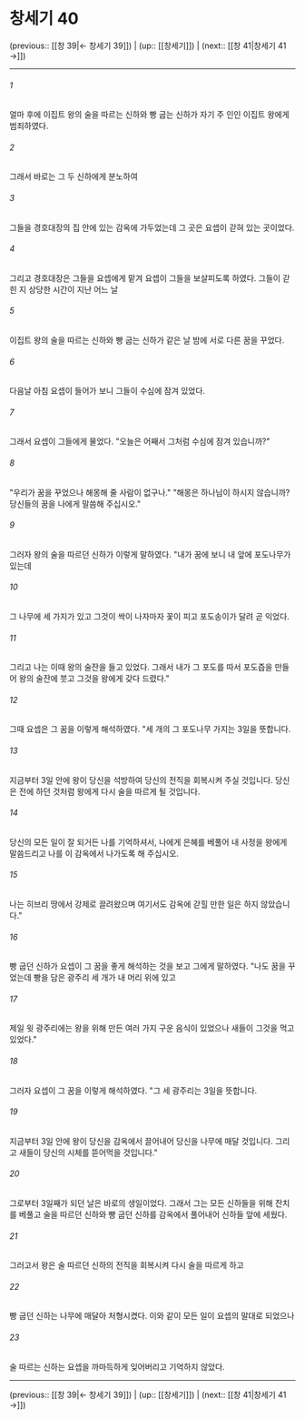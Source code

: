 # 창세기 40

(previous:: [[창 39|← 창세기 39]]) | (up:: [[창세기]]) | (next:: [[창 41|창세기 41 →]])

***




###### 1 

얼마 후에 이집트 왕의 술을 따르는 신하와 빵 굽는 신하가 자기 주 인인 이집트 왕에게 범죄하였다. 



###### 2 

그래서 바로는 그 두 신하에게 분노하여 



###### 3 

그들을 경호대장의 집 안에 있는 감옥에 가두었는데 그 곳은 요셉이 갇혀 있는 곳이었다. 



###### 4 

그리고 경호대장은 그들을 요셉에게 맡겨 요셉이 그들을 보살피도록 하였다. 그들이 갇힌 지 상당한 시간이 지난 어느 날 



###### 5 

이집트 왕의 술을 따르는 신하와 빵 굽는 신하가 같은 날 밤에 서로 다른 꿈을 꾸었다. 



###### 6 

다음날 아침 요셉이 들어가 보니 그들이 수심에 잠겨 있었다. 



###### 7 

그래서 요셉이 그들에게 물었다. "오늘은 어째서 그처럼 수심에 잠겨 있습니까?" 



###### 8 

"우리가 꿈을 꾸었으나 해몽해 줄 사람이 없구나." "해몽은 하나님이 하시지 않습니까? 당신들의 꿈을 나에게 말씀해 주십시오." 



###### 9 

그러자 왕의 술을 따르던 신하가 이렇게 말하였다. "내가 꿈에 보니 내 앞에 포도나무가 있는데 



###### 10 

그 나무에 세 가지가 있고 그것이 싹이 나자마자 꽃이 피고 포도송이가 달려 곧 익었다. 



###### 11 

그리고 나는 이때 왕의 술잔을 들고 있었다. 그래서 내가 그 포도를 따서 포도즙을 만들어 왕의 술잔에 붓고 그것을 왕에게 갖다 드렸다." 



###### 12 

그때 요셉은 그 꿈을 이렇게 해석하였다. "세 개의 그 포도나무 가지는 3일을 뜻합니다. 



###### 13 

지금부터 3일 안에 왕이 당신을 석방하여 당신의 전직을 회복시켜 주실 것입니다. 당신은 전에 하던 것처럼 왕에게 다시 술을 따르게 될 것입니다. 



###### 14 

당신의 모든 일이 잘 되거든 나를 기억하셔서, 나에게 은혜를 베풀어 내 사정을 왕에게 말씀드리고 나를 이 감옥에서 나가도록 해 주십시오. 



###### 15 

나는 히브리 땅에서 강제로 끌려왔으며 여기서도 감옥에 갇힐 만한 일은 하지 않았습니다." 



###### 16 

빵 굽던 신하가 요셉이 그 꿈을 좋게 해석하는 것을 보고 그에게 말하였다. "나도 꿈을 꾸었는데 빵을 담은 광주리 세 개가 내 머리 위에 있고 



###### 17 

제일 윗 광주리에는 왕을 위해 만든 여러 가지 구운 음식이 있었으나 새들이 그것을 먹고 있었다." 



###### 18 

그러자 요셉이 그 꿈을 이렇게 해석하였다. "그 세 광주리는 3일을 뜻합니다. 



###### 19 

지금부터 3일 안에 왕이 당신을 감옥에서 끌어내어 당신을 나무에 매달 것입니다. 그리고 새들이 당신의 시체를 뜯어먹을 것입니다." 



###### 20 

그로부터 3일째가 되던 날은 바로의 생일이었다. 그래서 그는 모든 신하들을 위해 잔치를 베풀고 술을 따르던 신하와 빵 굽던 신하를 감옥에서 풀어내어 신하들 앞에 세웠다. 



###### 21 

그러고서 왕은 술 따르던 신하의 전직을 회복시켜 다시 술을 따르게 하고 



###### 22 

빵 굽던 신하는 나무에 매달아 처형시켰다. 이와 같이 모든 일이 요셉의 말대로 되었으나 



###### 23 

술 따르는 신하는 요셉을 까마득하게 잊어버리고 기억하지 않았다.

***

(previous:: [[창 39|← 창세기 39]]) | (up:: [[창세기]]) | (next:: [[창 41|창세기 41 →]])
